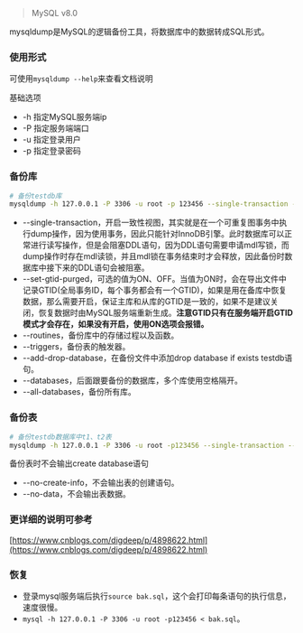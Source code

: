 > MySQL v8.0

mysqldump是MySQL的逻辑备份工具，将数据库中的数据转成SQL形式。

### 使用形式

可使用`mysqldump --help`来查看文档说明

基础选项

* -h 指定MySQL服务端ip
* -P 指定服务端端口
* -u 指定登录用户
* -p 指定登录密码

### 备份库

```bash
# 备份testdb库
mysqldump -h 127.0.0.1 -P 3306 -u root -p 123456 --single-transaction --set-gtid-purged=OFF --routines --triggers --add-drop-database --databases testdb > testdb.sql
```

* --single-transaction，开启一致性视图，其实就是在一个可重复图事务中执行dump操作，因为使用事务，因此只能针对InnoDB引擎。此时数据库可以正常进行读写操作，但是会阻塞DDL语句，因为DDL语句需要申请mdl写锁，而dump操作时存在mdl读锁，并且mdl锁在事务结束时才会释放，因此备份时数据库中接下来的DDL语句会被阻塞。
* --set-gtid-purged，可选的值为ON、OFF。当值为ON时，会在导出文件中记录GTID(全局事务ID，每个事务都会有一个GTID)，如果是用在备库中恢复数据，那么需要开启，保证主库和从库的GTID是一致的，如果不是建议关闭，恢复数据时由MySQL服务端重新生成。**注意GTID只有在服务端开启GTID模式才会存在，如果没有开启，使用ON选项会报错。**
* --routines，备份库中的存储过程以及函数。
* --triggers，备份表的触发器。
* --add-drop-database，在备份文件中添加drop database if exists testdb语句。
* --databases，后面跟要备份的数据库，多个库使用空格隔开。
* --all-databases，备份所有库。

### 备份表

```bash
# 备份testdb数据库中t1、t2表
mysqldump -h 127.0.0.1 -P 3306 -u root -p123456 --single-transaction --set-gtid-purged=OFF testdb t1 t2 > bak.sql
```

备份表时不会输出create database语句

* --no-create-info，不会输出表的创建语句。
* --no-data，不会输出表数据。

### 更详细的说明可参考

[https://www.cnblogs.com/digdeep/p/4898622.html](https://www.cnblogs.com/digdeep/p/4898622.html)

### 恢复

* 登录mysql服务端后执行`source bak.sql`，这个会打印每条语句的执行信息，速度很慢。
* `mysql -h 127.0.0.1 -P 3306 -u root -p123456 < bak.sql`。